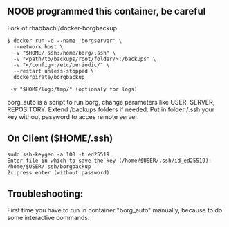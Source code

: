 ## NOOB programmed this container, be careful

Fork of rhabbachi/docker-borgbackup 

```
$ docker run -d --name 'borgserver' \
  --network host \
  -v "$HOME/.ssh:/home/borg/.ssh" \
  -v "<path/to/backups/root/folder/>:/backups" \
  -v "</config>:/etc/periodic/" \
  --restart unless-stopped \
  dockerpirate/borgbackup
```
```
 -v "$HOME/log:/tmp/" (optionaly for logs)
```

borg_auto is a script to run borg, change parameters like USER, SERVER, REPOSITORY. Extend /backups folders if needed.
Put in folder /.ssh your key without password to acces remote server.

## On Client ($HOME/.ssh)
```
sudo ssh-keygen -a 100 -t ed25519
Enter file in which to save the key (/home/$USER/.ssh/id_ed25519): /home/$USER/.ssh/borgbackup
2x press enter (without password)
```

## Troubleshooting:
First time you have to run in container "borg_auto" manually, because to do some interactive commands.

